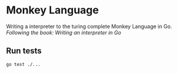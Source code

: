 # Monkey Language

Writing a interpreter to the turing complete Monkey Language in Go.
_Following the book: Writing an interpreter in Go_

## Run tests

```
go test ./...
```